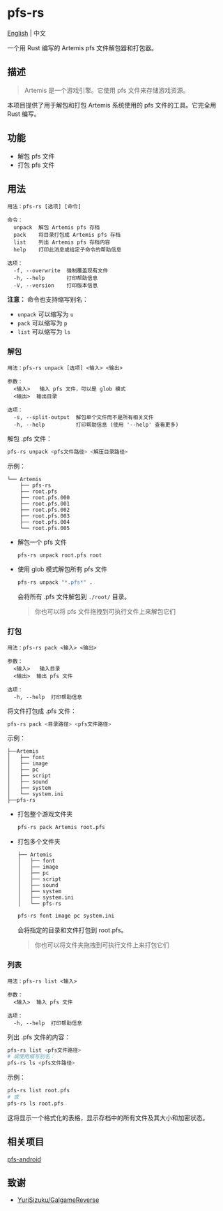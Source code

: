 # pfs-rs

[English](./README.md) | 中文

一个用 Rust 编写的 Artemis pfs 文件解包器和打包器。

## 描述

> Artemis 是一个游戏引擎。它使用 pfs 文件来存储游戏资源。

本项目提供了用于解包和打包 Artemis 系统使用的 pfs 文件的工具。它完全用 Rust 编写。

## 功能

- 解包 pfs 文件
- 打包 pfs 文件

## 用法

```plain
用法：pfs-rs [选项] [命令]

命令：
  unpack  解包 Artemis pfs 存档
  pack    将目录打包成 Artemis pfs 存档
  list    列出 Artemis pfs 存档内容
  help    打印此消息或给定子命令的帮助信息

选项：
  -f, --overwrite  强制覆盖现有文件
  -h, --help       打印帮助信息
  -V, --version    打印版本信息
```

**注意：** 命令也支持缩写别名：

- `unpack` 可以缩写为 `u`
- `pack` 可以缩写为 `p`  
- `list` 可以缩写为 `ls`

### 解包

```plain
用法：pfs-rs unpack [选项] <输入> <输出>

参数：
  <输入>   输入 pfs 文件，可以是 glob 模式
  <输出>  输出目录

选项：
  -s, --split-output  解包单个文件而不是所有相关文件
  -h, --help          打印帮助信息 (使用 '--help' 查看更多)
```

解包 .pfs 文件：

```bash
pfs-rs unpack <pfs文件路径> <解压目录路径>
```

示例：

```plain
└── Artemis
    ├── pfs-rs
    ├── root.pfs
    ├── root.pfs.000
    ├── root.pfs.001
    ├── root.pfs.002
    ├── root.pfs.003
    ├── root.pfs.004
    └── root.pfs.005
```

- 解包一个 pfs 文件

  ```bash
  pfs-rs unpack root.pfs root
  ```

- 使用 glob 模式解包所有 pfs 文件

  ```bash
  pfs-rs unpack "*.pfs*" .
  ```

  会将所有 .pfs 文件解包到 `./root/` 目录。

  > 你也可以将 pfs 文件拖拽到可执行文件上来解包它们

### 打包

```plain
用法：pfs-rs pack <输入> <输出>

参数：
  <输入>   输入目录
  <输出>  输出 pfs 文件

选项：
  -h, --help  打印帮助信息
```

将文件打包成 .pfs 文件：

```bash
pfs-rs pack <目录路径> <pfs文件路径>
```

示例：

```plain
├──Artemis
│   ├── font
│   ├── image
│   ├── pc
│   ├── script
│   ├── sound
│   ├── system
│   └── system.ini
├──pfs-rs
```

- 打包整个游戏文件夹

  ```bash
  pfs-rs pack Artemis root.pfs
  ```

- 打包多个文件夹

  ```plain
  ├── Artemis
  │   ├── font
  │   ├── image
  │   ├── pc
  │   ├── script
  │   ├── sound
  │   ├── system
  │   ├── system.ini
  │   └── pfs-rs
  ```

  ```bash
  pfs-rs font image pc system.ini
  ```

  会将指定的目录和文件打包到 root.pfs。

  > 你也可以将文件夹拖拽到可执行文件上来打包它们

### 列表

```plain
用法：pfs-rs list <输入>

参数：
  <输入>  输入 pfs 文件

选项：
  -h, --help  打印帮助信息
```

列出 .pfs 文件的内容：

```bash
pfs-rs list <pfs文件路径>
# 或使用缩写别名：
pfs-rs ls <pfs文件路径>
```

示例：

```bash
pfs-rs list root.pfs
# 或
pfs-rs ls root.pfs
```

这将显示一个格式化的表格，显示存档中的所有文件及其大小和加密状态。

## 相关项目

[pfs-android](https://github.com/sakarie9/pfs-android)

## 致谢

- [YuriSizuku/GalgameReverse](https://github.com/YuriSizuku/GalgameReverse/blob/master/project/artemis/src/artemis_pf8.py)
